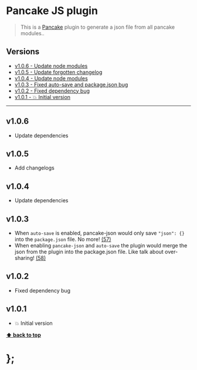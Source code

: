 Pancake JS plugin
=================

> This is a [Pancake](https://github.com/govau/pancake) plugin to generate a json file from all pancake modules..


## Versions

* [v1.0.6 - Update node modules](v106)
* [v1.0.5 - Update forgotten changelog](v105)
* [v1.0.4 - Update node modules](v104)
* [v1.0.3 - Fixed auto-save and package.json bug](v103)
* [v1.0.2 - Fixed dependency bug](v102)
* [v1.0.1 - 💥 Initial version](v101)


----------------------------------------------------------------------------------------------------------------------------------------------------------------

## v1.0.6

- Update dependencies


## v1.0.5

- Add changelogs


## v1.0.4

- Update dependencies


## v1.0.3

- When `auto-save` is enabled, pancake-json would only save `"json": {}` into the `package.json` file. No more!
  [(57)](https://github.com/govau/pancake/issues/57)
- When enabling `pancake-json` and `auto-save` the plugin would merge the json from the plugin into the package.json file. Like talk about over-sharing!
  [(58)](https://github.com/govau/pancake/issues/58)


## v1.0.2

- Fixed dependency bug


## v1.0.1

- 💥 Initial version


**[⬆ back to top](#contents)**


# };
